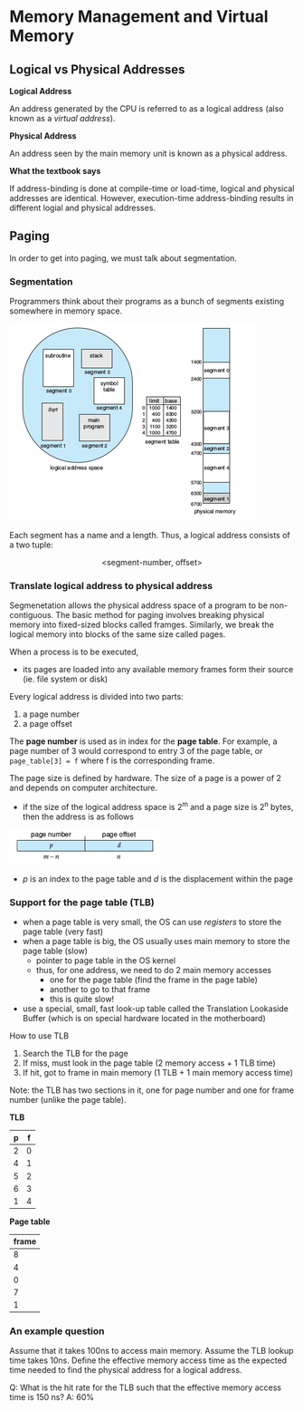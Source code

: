 # Memory Management and Virtual Memory

## Logical vs Physical Addresses
**Logical Address**

An address generated by the CPU is referred to as a logical address (also known as a _virtual address_). 

**Physical Address**

An address seen by the main memory unit is known as a physical address.

**What the textbook says**

If address-binding is done at compile-time or load-time, logical and physical addresses are identical. However, execution-time address-binding results in different logial and physical addresses.

## Paging
In order to get into paging, we must talk about segmentation.

### Segmentation
Programmers think about their programs as a bunch of segments existing somewhere in memory space.

![segmentation](images/segmentation.png)

Each segment has a name and a length. Thus, a logical address consists of a two tuple:

<p align="center"> &lt;segment-number, offset&gt; </p>

### Translate logical address to physical address
Segmenetation allows the physical address space of a program to be non-contiguous. The basic method for paging involves breaking physical memory into fixed-sized blocks called framges. Similarly, we break the logical memory into blocks of the same size called pages.

When a process is to be executed,
  - its pages are loaded into any available memory frames form their source (ie. file system or disk)

Every logical address is divided into two parts:
  1. a page number
  2. a page offset

The **page number** is used as in index for the **page table**. For example, a page number of 3 would correspond to entry 3 of the page table, or `page_table[3] = f` where f is the corresponding frame.

The page size is defined by hardware. The size of a page is a power of 2 and depends on computer architecture.

- if the size of the logical address space is 2<sup>m</sup> and a page size is 2<sup>n</sup> bytes, then the address is as follows

![logical address](images/logical_address.png)

- _p_ is an index to the page table and _d_ is the displacement within the page

### Support for the page table (TLB)
- when a page table is very small, the OS can use _registers_ to store the page table (very fast)
- when a page table is big, the OS usually uses main memory to store the page table (slow)
  - pointer to page table in the OS kernel
  - thus, for one address, we need to do 2 main memory accesses
    - one for the page table (find the frame in the page table)
    - another to go to that frame 
    - this is quite slow!
- use a special, small, fast look-up table called the Translation Lookaside Buffer (which is on special hardware located in the motherboard)

How to use TLB
  1. Search the TLB for the page
  2. If miss, must look in the page table (2 memory access + 1 TLB time)
  3. If hit, got to frame in main memory (1 TLB + 1 main memory access time)

Note: the TLB has two sections in it, one for page number and one for frame number (unlike the page table).

**TLB**

| p | f |
|---|---|
| 2 | 0 |
| 4 | 1 |
| 5 | 2 |
| 6 | 3 |
| 1 | 4 |

**Page table**

| frame |
|------|
| 8 |
| 4 |
| 0 |
| 7 |
| 1 |

### An example question
Assume that it takes 100ns to access main memory. Assume the TLB lookup time takes 10ns. Define the effective memory access time as the expected time needed to find the physical address for a logical address.

Q: What is the hit rate for the TLB such that the effective memory access time is 150 ns?
A: 60%


